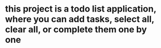# this project is a todo list application, where you can add tasks, select all, clear all, or complete them one by one
